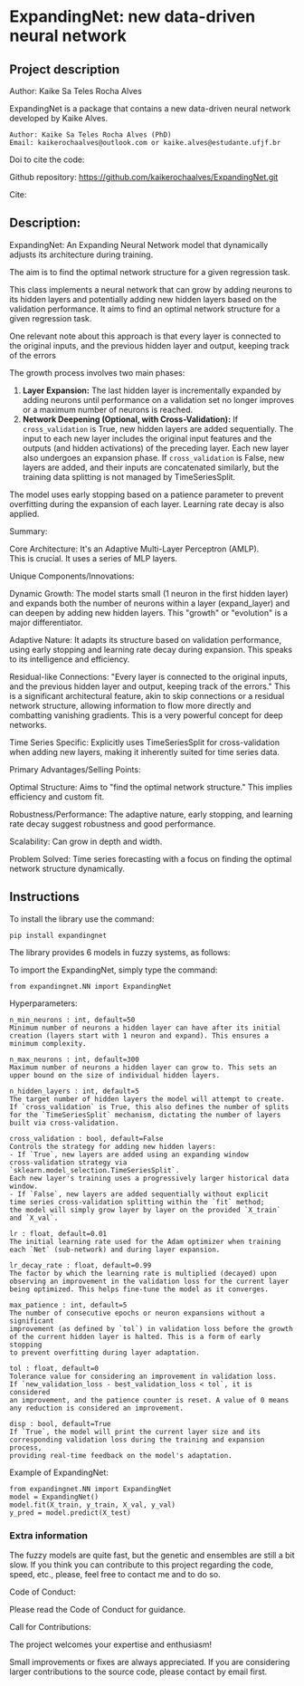 # ExpandingNet: new data-driven neural network

## Project description

Author: Kaike Sa Teles Rocha Alves

ExpandingNet is a package that contains a new data-driven neural network developed by Kaike Alves. 

    Author: Kaike Sa Teles Rocha Alves (PhD)
    Email: kaikerochaalves@outlook.com or kaike.alves@estudante.ufjf.br


Doi to cite the code: 

Github repository: https://github.com/kaikerochaalves/ExpandingNet.git

Cite:

## Description:

ExpandingNet: An Expanding Neural Network model that dynamically adjusts its
architecture during training.

The aim is to find the optimal network structure for a given regression task.

This class implements a neural network that can grow by adding neurons to its hidden
layers and potentially adding new hidden layers based on the validation
performance. It aims to find an optimal network structure for a given
regression task.

One relevant note about this approach is that every layer is connected to
the original inputs, and the previous hidden layer and output, keeping
track of the errors

The growth process involves two main phases:
1.  **Layer Expansion:** The last hidden layer is incrementally expanded by
    adding neurons until performance on a validation set no longer improves
    or a maximum number of neurons is reached.
2.  **Network Deepening (Optional, with Cross-Validation):** If
    `cross_validation` is True, new hidden layers are added sequentially.
    The input to each new layer includes the original input features and the
    outputs (and hidden activations) of the preceding layer. Each new layer
    also undergoes an expansion phase. If `cross_validation` is False,
    new layers are added, and their inputs are concatenated similarly, but
    the training data splitting is not managed by TimeSeriesSplit.

The model uses early stopping based on a patience parameter to prevent
overfitting during the expansion of each layer. Learning rate decay is
also applied.

Summary:
    
Core Architecture: It's an Adaptive Multi-Layer Perceptron (AMLP). \
    This is crucial. It uses a series of MLP layers.

Unique Components/Innovations:

Dynamic Growth: The model starts small (1 neuron in the first hidden layer)
and expands both the number of neurons within a layer (expand_layer) 
and can deepen by adding new hidden layers. This "growth" or "evolution" 
is a major differentiator.

Adaptive Nature: It adapts its structure based on validation performance, 
using early stopping and learning rate decay during expansion. 
This speaks to its intelligence and efficiency.

Residual-like Connections: "Every layer is connected to the original inputs, 
and the previous hidden layer and output, keeping track of the errors." 
This is a significant architectural feature, akin to skip connections
or a residual network structure, allowing information to flow more directly 
and combatting vanishing gradients. This is a very powerful concept for deep networks.

Time Series Specific: Explicitly uses TimeSeriesSplit for cross-validation 
when adding new layers, making it inherently suited for time series data.

Primary Advantages/Selling Points:

Optimal Structure: Aims to "find the optimal network structure." 
This implies efficiency and custom fit.

Robustness/Performance: The adaptive nature, early stopping,
and learning rate decay suggest robustness and good performance.

Scalability: Can grow in depth and width.

Problem Solved: Time series forecasting with a focus on finding the
optimal network structure dynamically.

## Instructions

To install the library use the command: 

    pip install expandingnet

The library provides 6 models in fuzzy systems, as follows:

To import the ExpandingNet, simply type the command:

    from expandingnet.NN import ExpandingNet

Hyperparameters:

    n_min_neurons : int, default=50
    Minimum number of neurons a hidden layer can have after its initial
    creation (layers start with 1 neuron and expand). This ensures a
    minimum complexity.

    n_max_neurons : int, default=300
    Maximum number of neurons a hidden layer can grow to. This sets an
    upper bound on the size of individual hidden layers.

    n_hidden_layers : int, default=5
    The target number of hidden layers the model will attempt to create.
    If `cross_validation` is True, this also defines the number of splits
    for the `TimeSeriesSplit` mechanism, dictating the number of layers
    built via cross-validation.

    cross_validation : bool, default=False
    Controls the strategy for adding new hidden layers:
    - If `True`, new layers are added using an expanding window
    cross-validation strategy via `sklearn.model_selection.TimeSeriesSplit`.
    Each new layer's training uses a progressively larger historical data window.
    - If `False`, new layers are added sequentially without explicit
    time series cross-validation splitting within the `fit` method;
    the model will simply grow layer by layer on the provided `X_train` and `X_val`.

    lr : float, default=0.01
    The initial learning rate used for the Adam optimizer when training
    each `Net` (sub-network) and during layer expansion.

    lr_decay_rate : float, default=0.99
    The factor by which the learning rate is multiplied (decayed) upon
    observing an improvement in the validation loss for the current layer
    being optimized. This helps fine-tune the model as it converges.

    max_patience : int, default=5
    The number of consecutive epochs or neuron expansions without a significant
    improvement (as defined by `tol`) in validation loss before the growth
    of the current hidden layer is halted. This is a form of early stopping
    to prevent overfitting during layer adaptation.

    tol : float, default=0
    Tolerance value for considering an improvement in validation loss.
    If `new_validation_loss - best_validation_loss < tol`, it is considered
    an improvement, and the patience counter is reset. A value of 0 means
    any reduction is considered an improvement.

    disp : bool, default=True
    If `True`, the model will print the current layer size and its
    corresponding validation loss during the training and expansion process,
    providing real-time feedback on the model's adaptation.

Example of ExpandingNet:

    from expandingnet.NN import ExpandingNet
    model = ExpandingNet()
    model.fit(X_train, y_train, X_val, y_val)
    y_pred = model.predict(X_test)

### Extra information

The fuzzy models are quite fast, but the genetic and ensembles are still a bit slow. If you think you can contribute to this project regarding the code, speed, etc., please, feel free to contact me and to do so.

Code of Conduct:

Please read the Code of Conduct for guidance.

Call for Contributions:

The project welcomes your expertise and enthusiasm!

Small improvements or fixes are always appreciated. If you are considering larger contributions to the source code, please contact by email first.